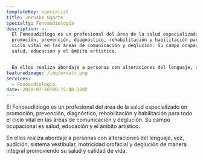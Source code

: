 ```yaml
---
templateKey: specialist
title: Jeruska Ugarte
specialty: Fonoaudiología
description: >-
  El Fonoaudiólogo es un profesional del área de la salud especializado en
  promoción, prevención, diagnóstico, rehabilitación y habilitación para todo el
  ciclo vital en las áreas de comunicación y deglución. Su campo ocupacional es
  salud, educación y el ámbito artístico.


  En ellos realiza abordaje a personas con alteraciones del lenguaje, voz, audición, sistema vestibular, motricidad orofacial y deglución de manera integral promoviendo su salud y calidad de vida.
featuredimage: /img/orvalr.png
services:
  - Fonoaudiología
date: 2020-07-16T00:15:48.120Z
---
```

El Fonoaudiólogo es un profesional del área de la salud especializado en promoción, prevención, diagnóstico, rehabilitación y habilitación para todo el ciclo vital en las áreas de comunicación y deglución. Su campo ocupacional es salud, educación y el ámbito artístico.

En ellos realiza abordaje a personas con alteraciones del lenguaje, voz, audición, sistema vestibular, motricidad orofacial y deglución de manera integral promoviendo su salud y calidad de vida.